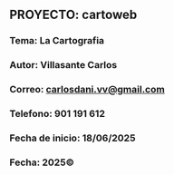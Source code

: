 ## PROYECTO: cartoweb

### Tema: La Cartografia

### Autor: Villasante Carlos

### Correo: carlosdani.vv@gmail.com

### Telefono: 901 191 612

### Fecha de inicio: 18/06/2025

### Fecha: 2025©
